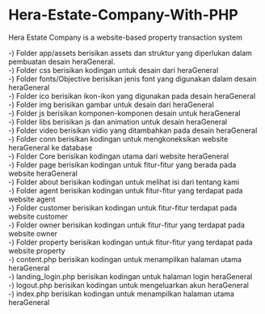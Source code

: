 # Hera-Estate-Company-With-PHP
Hera Estate Company is a website-based property transaction system

-) Folder app/assets berisikan assets dan struktur yang diperlukan dalam pembuatan desain heraGeneral. <br />
  -) Folder css berisikan kodingan untuk desain dari heraGeneral <br />
  -) Folder fonts/Objective berisikan jenis font yang digunakan dalam desain heraGeneral <br />
  -) Folder ico berisikan ikon-ikon yang digunakan pada desain heraGeneral <br />
  -) Folder img berisikan gambar untuk desain dari heraGeneral <br />
  -) Folder js berisikan komponen-komponen desain untuk heraGeneral <br />
  -) Folder libs berisikan js dan animation untuk desain heraGeneral <br />
  -) Folder video berisikan vidio yang ditambahkan pada desain heraGeneral <br />
-) Folder conn berisikan kodingan untuk mengkoneksikan website heraGeneral ke database <br />
-) Folder Core berisikan kodingan utama dari website heraGeneral <br />
    -) Folder page berisikan kodingan untuk fitur-fitur yang berada pada website heraGeneral <br />
    -) Folder about berisikan kodingan untuk melihat isi dari tentang kami <br />
    -) Folder agent berisikan kodingan untuk fitur-fitur yang terdapat pada website agent <br />
    -) Folder customer berisikan kodingan untuk fitur-fitur terdapat pada website customer <br />
    -) Folder owner berisikan kodingan untuk fitur-fitur yang terdapat pada website owner <br />
    -) Folder property berisikan kodingan untuk fitur-fitur yang terdapat pada website property <br />
  -) content.php berisikan kodingan untuk menampilkan halaman utama heraGeneral <br />
  -) landing_login.php berisikan kodingan untuk halaman login heraGeneral <br />
  -) logout.php berisikan kodingan untuk mengeluarkan akun heraGeneral <br />
-) index.php berisikan kodingan untuk menampilkan halaman utama heraGeneral <br />


